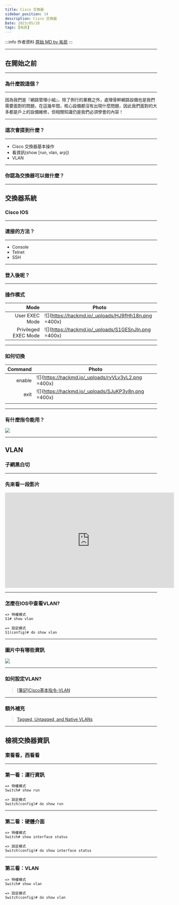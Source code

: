 ```yaml
---
title: Cisco 交換器
sidebar_position: 14
description: Cisco 交換器
Date: 2023/05/28
tags: [祐民]
---
```


:::info 作者資料
[原始 MD by 祐民](https://hackmd.io/@ji03mmy18/Hye5d9JUn)
:::

---

## 在開始之前

----

### 為什麼說這個？

----

因為我們是『網路管理小組』，除了例行的業務之外，處理骨幹網路設備也是我們需要面對的問題，在這幾年間，核心設備都沒有出現什麼問題，因此我們面對的大多都是戶上的設備維修，但相關知識仍是我們必須學會的內容！

----

### 這次會提到什麼？

----

- Cisco 交換器基本操作
- 看資訊(show [run, vlan, arp])
- VLAN

----

### 你認為交換器可以做什麼？

---

## 交換器系統
### Cisco IOS

----

### 連接的方法？

----

- Console
- Telnet
- SSH

----

### 登入後呢？

----

### 操作模式

|                 Mode | Photo                                               |
| --------------------:| --------------------------------------------------- |
|       User EXEC Mode | ![](https://hackmd.io/_uploads/HJ9fHh18n.png =400x) |
| Privileged EXEC Mode | ![](https://hackmd.io/_uploads/S1GESnJIn.png =400x) |

----

### 如何切換

| Command | Photo                                               |
| -------:| --------------------------------------------------- |
|  enable | ![](https://hackmd.io/_uploads/ryVLv3yL2.png =400x) |
|    exit | ![](https://hackmd.io/_uploads/SJuKP3y8n.png =400x) |
|         |                                                     |

----

### 有什麼指令能用？

![](https://hackmd.io/_uploads/ryQy_hkLn.png)

---

## VLAN
### 子網黑白切

----

### 先來看一段影片

<iframe width="560" height="315" src="https://www.youtube.com/embed/UKMqLrvY6eg?start=74" title="YouTube video player" frameborder="0" allow="accelerometer; autoplay; clipboard-write; encrypted-media; gyroscope; picture-in-picture; web-share" allowfullscreen></iframe>

----

### 怎麼在IOS中查看VLAN?

```
=> 特權模式
S1# show vlan

=> 設定模式
S1(config)# do show vlan
```

----

### 圖片中有哪些資訊

![](https://hackmd.io/_uploads/rkWtt_eI3.png)

----

### 如何設定VLAN?

> [[筆記]Cisco基本指令-VLAN](https://david50.pixnet.net/blog/post/45244986-%5B%E7%AD%86%E8%A8%98%5Dcisco%E5%9F%BA%E6%9C%AC%E6%8C%87%E4%BB%A4-vlan)

----

### 額外補充

> [Tagged, Untagged, and Native VLANs](https://networkdirection.net/articles/network-theory/taggeduntaggedandnativevlans/)

---

## 檢視交換器資訊
### 東看看，西看看

----

### 第一看：運行資訊

```
=> 特權模式
Switch# show run

=> 設定模式
Switch(config)# do show run
```

----

### 第二看：硬體介面

```
=> 特權模式
Switch# show interface status

=> 設定模式
Switch(config)# do show interface status
```

----

### 第三看：VLAN

```
=> 特權模式
Switch# show vlan

=> 設定模式
Switch(config)# do show vlan
```
